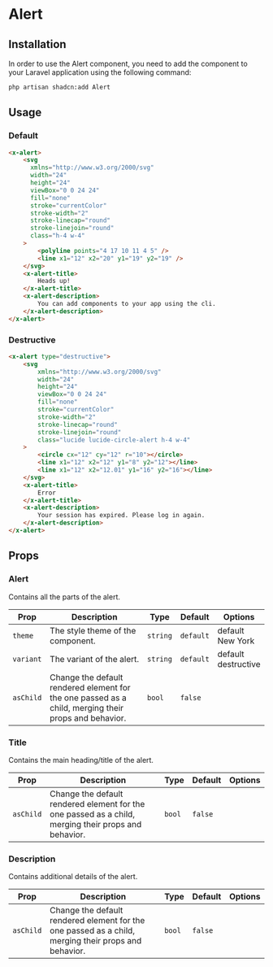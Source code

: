 # Alert

## Installation

In order to use the Alert component, you need to add the component to your Laravel application using the following command:

```bash
php artisan shadcn:add Alert
```

## Usage

### Default 

```html
<x-alert>
	<svg
	  xmlns="http://www.w3.org/2000/svg"
	  width="24"
	  height="24"
	  viewBox="0 0 24 24"
	  fill="none"
	  stroke="currentColor"
	  stroke-width="2"
	  stroke-linecap="round"
	  stroke-linejoin="round"
	  class="h-4 w-4"
	>
		<polyline points="4 17 10 11 4 5" />
		<line x1="12" x2="20" y1="19" y2="19" />
	</svg>
	<x-alert-title>
		Heads up!
	</x-alert-title>
	<x-alert-description>
		You can add components to your app using the cli.
	</x-alert-description>
</x-alert>
```

### Destructive

```html
<x-alert type="destructive">
	<svg
		xmlns="http://www.w3.org/2000/svg"
		width="24"
		height="24"
		viewBox="0 0 24 24"
		fill="none"
		stroke="currentColor"
		stroke-width="2"
		stroke-linecap="round"
		stroke-linejoin="round"
		class="lucide lucide-circle-alert h-4 w-4"
	>
		<circle cx="12" cy="12" r="10"></circle>
		<line x1="12" x2="12" y1="8" y2="12"></line>
		<line x1="12" x2="12.01" y1="16" y2="16"></line>
	</svg>
	<x-alert-title>
		Error
	</x-alert-title>
	<x-alert-description>
		Your session has expired. Please log in again.
	</x-alert-description>
</x-alert>
```

## Props

### Alert

Contains all the parts of the alert.

| Prop      | Description                                                                                          | Type     | Default   | Options                   |
|-----------|------------------------------------------------------------------------------------------------------|----------|-----------|---------------------------|
| `theme`   | The style theme of the component.                                                                    | `string` | `default` | default <br/> New York    |
| `variant` | The variant of the alert.                                                                            | `string` | `default` | default <br/> destructive |
| `asChild` | Change the default rendered element for the one passed as a child, merging their props and behavior. | `bool`   | `false`   |                           |

### Title

Contains the main heading/title of the alert.

| Prop      | Description                                                                                          | Type   | Default | Options |
|-----------|------------------------------------------------------------------------------------------------------|--------|---------|---------|
| `asChild` | Change the default rendered element for the one passed as a child, merging their props and behavior. | `bool` | `false` |         |

### Description

Contains additional details of the alert.

| Prop      | Description                                                                                          | Type   | Default | Options |
|-----------|------------------------------------------------------------------------------------------------------|--------|---------|---------|
| `asChild` | Change the default rendered element for the one passed as a child, merging their props and behavior. | `bool` | `false` |         |